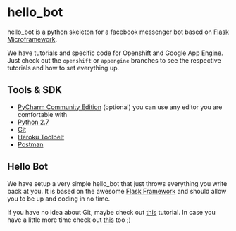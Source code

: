 # hello_bot

hello_bot is a python skeleton for a facebook messenger bot based on [Flask Microframework](http://flask.pocoo.org/).<br>

We have tutorials and specific code for Openshift and Google App Engine. Just check out the `openshift` or `appengine` branches 
to see the respective tutorials and how to set everything up.
## Tools & SDK
* [PyCharm Community Edition](https://www.jetbrains.com/pycharm/download/) (optional) you can use any editor you are comfortable with<br>
* [Python 2.7](https://www.python.org/downloads/ ) <br>
* [Git](https://git-scm.com/downloads) <br>
* [Heroku Toolbelt](https://toolbelt.heroku.com/)
* [Postman](https://www.getpostman.com/) <br>

## Hello Bot

We have setup a very simple hello_bot that just throws everything you write back at you.
It is based on the awesome [Flask Framework](http://flask.pocoo.org/) and should allow you to be up and coding in no time.

If you have no idea about Git, maybe check out [this](http://rogerdudler.github.io/git-guide/) tutorial.
In case you have a little more time check out [this](https://try.github.io/levels/1/challenges/1) too ;)